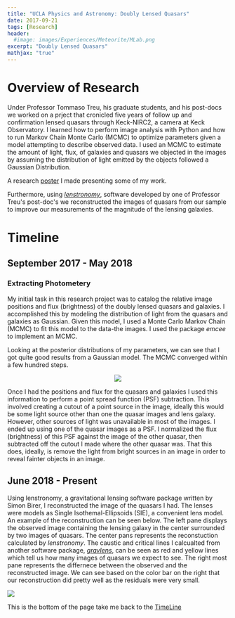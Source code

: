 ```yaml
---
title: "UCLA Physics and Astronomy: Doubly Lensed Quasars"
date: 2017-09-21
tags: [Research]
header:
  #image: images/Experiences/Meteorite/MLab.png
excerpt: "Doubly Lensed Quasars"
mathjax: "true"
---
```

# Overview of Research
Under Professor Tommaso Treu, his graduate students, and his post-docs we worked on a prject that cronicled five years of follow up and confirmation lensed quasars through Keck-NIRC2, a camera at Keck Observatory. I learned how to perform image analysis with Python and how to run Markov Chain Monte Carlo (MCMC) to optimize parameters given a model attempting to describe observed data. I used an MCMC to estimate the amount of light, flux, of galaxies and quasars we objected in the images by assuming the distribution of light emitted by the objects followed a Gaussian Distribution.

A research [poster](https://drive.google.com/file/d/1r2oRGAJdwo8EXGQ4lBQLHF3bH76_fRS8/view?usp=sharing) I made presenting some of my work.

Furthermore, using [_lenstronomy_](https://github.com/sibirrer/lenstronomy), software developed by one of Professor Treu's post-doc's we reconstructed the images of quasars from our sample to improve our measurements of the magnitude of the lensing galaxies.


# Timeline
## September 2017 - May 2018
### Extracting Photometery
My initial task in this research project was to catalog the relative image positions and flux (brightness) of the doubly lensed quasars and galaxies. I accomplished this by modeling the distribution of light from the quasars and galaxies as Gaussian. Given this model, I used a Monte Carlo Markov Chain (MCMC) to fit this model to the data-the images. I used the package *emcee* to implement an MCMC.

Looking at the posterior distributions of my parameters, we can see that I got quite good results from a Gaussian model. The MCMC converged within a few hundred steps.

<div style="text-align:center"><img src="{{ site.baseurl }}/images/Experiences/Quasar/C0407-1931_Plot_5000_0Steps.png"></div>

Once I had the positions and flux for the quasars and galaxies I used this information to perform a point spread function (PSF) subtraction. This involved creating a cutout of a point source in the image, ideally this would be some light source other than one the quasar images and lens galaxy. However, other sources of light was unavailable in most of the images. I ended up using one of the quasar images as a PSF. I normalized the flux (brightness) of this PSF against the image of the other quasar, then subtracted off the cutout I made where the other quasar was. That this does, ideally, is remove the light from bright sources in an image in order to reveal fainter objects in an image.

## June 2018 - Present
Using lenstronomy, a gravitational lensing software package written by Simon Birer, I reconstructed the image of the quasars I had. The lenses were models as Single Isothemal-Ellipsoids (SIE), a convenient lens model. An example of the reconstruction can be seen below. The left pane displays the observed image containing the lensing galaxy in the center surrounded by two images of quasars. The center pans represents the reconstuction calculated by *lenstronomy*. The caustic and critical lines I calcualted from another software package, [*gravlens*](http://physics.rutgers.edu/~keeton/gravlens/2012WS/), can be seen as red and yellow lines which tell us how many images of quasars we expect to see. The right most pane represents the differnece between the observed and the reconstructed image. We can see based on the color bar on the right that our reconstruction did pretty well as the residuals were very small.

<img src="{{ site.baseurl }}/images/Experiences/Quasar/J0047_Galfit_Reconst.png">


This is the bottom of the page take me back to the [TimeLine](#Timeline)
